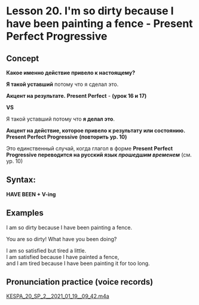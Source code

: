 # Lesson 20. I'm so dirty because I have been painting a fence - Present Perfect Progressive


## Concept

**Какое именно действие привело к настоящему?**

**Я такой уставший** потому что я сделал это.  

**Акцент на результате.**
**Present Perfect** -  **(урок 16 и 17)**

**VS**  

Я такой уставший потому что **я делал это**.  

**Акцент на действие, которое привело к результату или состоянию.**  
**Present Perfect Progressive** **(повторить ур. 10)**

Это единственный случай, когда глагол в форме **Present Perfect Progressive переводится на русский язык _прошедшим временем_** (см. ур. 10)


## Syntax:

**HAVE BEEN + V-ing**  


## Examples

I am so dirty because I have been painting a fence.  

You are so dirty! What have you been doing?  

I am so satisfied but tired a little.  
I am satisfied because I have painted a fence,  
and I am tired because I have been painting it for too long.  


## Pronunciation practice (voice records)
[KESPA_20_SP_2__2021_01_19__09_42.m4a](https://mega.nz/file/YhlzwS6A#yGxNQ6AVFKvLmNLSXomBwF93qkd78NlvCa27R4lUmQk)
